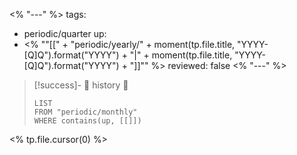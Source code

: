 <% "---" %>
tags:
  - periodic/quarter
up:
  - <% "\"[[" + "periodic/yearly/" + moment(tp.file.title, "YYYY-[Q]Q").format("YYYY") + "|" + moment(tp.file.title, "YYYY-[Q]Q").format("YYYY") + "]]\"" %>
reviewed: false
<% "---" %>

> [!success]- 🔻 history 🔻
> ```dataview
> LIST
> FROM "periodic/monthly"
> WHERE contains(up, [[]])
> ```

<% tp.file.cursor(0) %>